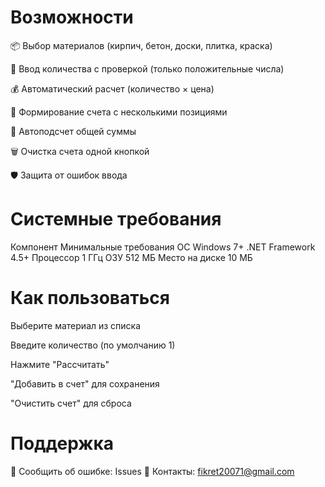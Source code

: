# Возможности
📦 Выбор материалов (кирпич, бетон, доски, плитка, краска)

🔢 Ввод количества с проверкой (только положительные числа)

💰 Автоматический расчет (количество × цена)

📝 Формирование счета с несколькими позициями

🧮 Автоподсчет общей суммы

🗑️ Очистка счета одной кнопкой

🛡️ Защита от ошибок ввода

# Системные требования
Компонент	Минимальные требования
ОС	Windows 7+
.NET Framework	4.5+
Процессор	1 ГГц
ОЗУ	512 МБ
Место на диске	10 МБ

# Как пользоваться
Выберите материал из списка

Введите количество (по умолчанию 1)

Нажмите "Рассчитать"

"Добавить в счет" для сохранения

"Очистить счет" для сброса
# Поддержка
🐞 Сообщить об ошибке: Issues
📧 Контакты: fikret20071@gmail.com

